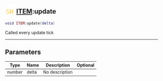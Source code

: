 ## <img src="../../.gitbook/assets/shared.png" width="32" height="32" /> [ITEM](../item/README.md):update

```lua
void ITEM:update(delta)
```

Called every update tick

------
## Parameters

| Type   | Name | Description | Optional |
| ------ | ---- | ----------- | -------: |
| number | delta | No description |  |

